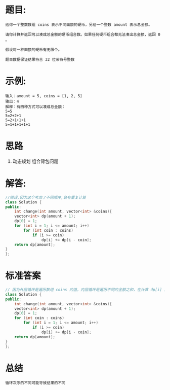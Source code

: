 # 题目:
    给你一个整数数组 coins 表示不同面额的硬币，另给一个整数 amount 表示总金额。

    请你计算并返回可以凑成总金额的硬币组合数。如果任何硬币组合都无法凑出总金额，返回 0 。

    假设每一种面额的硬币有无限个。 

    题目数据保证结果符合 32 位带符号整数

# 示例:
    输入：amount = 5, coins = [1, 2, 5]
    输出：4
    解释：有四种方式可以凑成总金额：
    5=5
    5=2+2+1
    5=2+1+1+1
    5=1+1+1+1+1

# 思路
1. 动态规划 组合背包问题
# 解答:
```c++
//错误,因为这个考虑了不同顺序,会有重复计算
class Solution {
public:
    int change(int amount, vector<int> &coins){
    vector<int> dp(amount + 1);
    dp[0] = 1;
    for (int i = 1; i <= amount; i++)
        for (int coin : coins)
            if (i >= coin)
                dp[i] += dp[i - coin];
    return dp[amount];
}
};
```
# 标准答案
```c++
// 因为外层循环是遍历数组 coins 的值，内层循环是遍历不同的金额之和，在计算 dp[i] 的值时，可以确保金额之和等于 i 的硬币面额的顺序，由于顺序确定，因此不会重复计算不同的排列。
class Solution {
public:
    int change(int amount, vector<int> &coins){
    vector<int> dp(amount + 1);
    dp[0] = 1;
    for (int coin : coins)
        for (int i = 1; i <= amount; i++)
            if (i >= coin)
                dp[i] += dp[i - coin];
    return dp[amount];
}
};
```

# 总结
    循环次序的不同可能导致结果的不同 